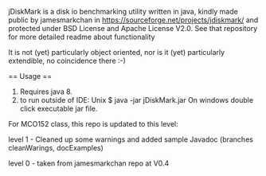 jDiskMark is a disk io benchmarking utility written in java, kindly made public by jamesmarkchan  in https://sourceforge.net/projects/jdiskmark/  and protected under BSD License and Apache License V2.0.  See that repository for more detailed readme about functionality

It is not (yet) particularly object oriented, nor is it (yet) particularly extendible, no coincidence there :-)
 
== Usage ==

1. Requires java 8.
2. to run outside of IDE:
   Unix         $ java -jar jDiskMark.jar
   On windows double click executable jar file.


For MCO152 class, this repo is updated to this level:


level 1 - Cleaned up some warnings and added sample Javadoc (branches cleanWarings, docExamples)

level 0 - taken from jamesmarkchan repo at V0.4

